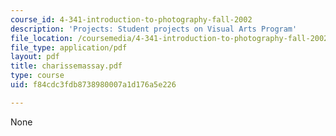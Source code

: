 ```yaml
---
course_id: 4-341-introduction-to-photography-fall-2002
description: 'Projects: Student projects on Visual Arts Program'
file_location: /coursemedia/4-341-introduction-to-photography-fall-2002/f84cdc3fdb8738980007a1d176a5e226_charissemassay.pdf
file_type: application/pdf
layout: pdf
title: charissemassay.pdf
type: course
uid: f84cdc3fdb8738980007a1d176a5e226

---
```

None